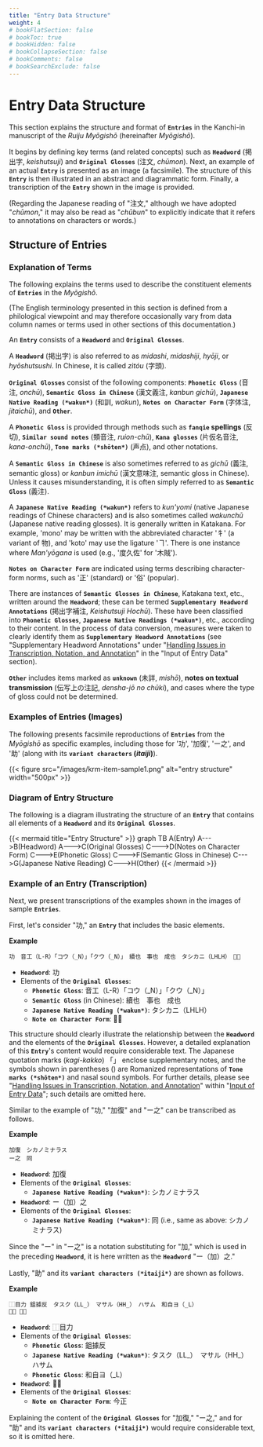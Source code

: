 ```yaml
---
title: "Entry Data Structure"
weight: 4
# bookFlatSection: false
# bookToc: true
# bookHidden: false
# bookCollapseSection: false
# bookComments: false
# bookSearchExclude: false
---
```


# Entry Data Structure

This section explains the structure and format of **`Entries`** in the Kanchi-in manuscript of the *Ruiju Myōgishō* (hereinafter *Myōgishō*).

It begins by defining key terms (and related concepts) such as **`Headword`** (掲出字, *keishutsuji*) and **`Original Glosses`** (注文, *chūmon*). Next, an example of an actual **`Entry`** is presented as an image (a facsimile). The structure of this **`Entry`** is then illustrated in an abstract and diagrammatic form. Finally, a transcription of the **`Entry`** shown in the image is provided.

(Regarding the Japanese reading of "注文," although we have adopted "*chūmon*," it may also be read as "*chūbun*" to explicitly indicate that it refers to annotations on characters or words.)

## Structure of Entries

### Explanation of Terms

The following explains the terms used to describe the constituent elements of **`Entries`** in the *Myōgishō*.

(The English terminology presented in this section is defined from a philological viewpoint and may therefore occasionally vary from data column names or terms used in other sections of this documentation.)

An **`Entry`** consists of a **`Headword`** and **`Original Glosses`**.

A **`Headword`** (掲出字) is also referred to as *midashi*, *midashiji*, *hyōji*, or *hyōshutsushi*. In Chinese, it is called *zìtóu* (字頭).

**`Original Glosses`** consist of the following components: **`Phonetic Gloss`** (音注, *onchū*), **`Semantic Gloss in Chinese`** (漢文義注, *kanbun gichū*), **`Japanese Native Reading (*wakun*)`** (和訓, *wakun*), **`Notes on Character Form`** (字体注, *jitaichū*), and **`Other`**.

A **`Phonetic Gloss`** is provided through methods such as **`fanqie` spellings** (反切), **`Similar sound notes`** (類音注, *ruion-chū*), **`Kana glosses`** (片仮名音注, *kana-onchū*), **`Tone marks (*shōten*)`** (声点), and other notations.

A **`Semantic Gloss in Chinese`** is also sometimes referred to as *gichū* (義注, semantic gloss) or *kanbun imichū* (漢文意味注, semantic gloss in Chinese). Unless it causes misunderstanding, it is often simply referred to as **`Semantic Gloss`** (義注).

A **`Japanese Native Reading (*wakun*)`** refers to *kun'yomi* (native Japanese readings of Chinese characters) and is also sometimes called *wakunchū* (Japanese native reading glosses). It is generally written in Katakana. For example, 'mono' may be written with the abbreviated character '牜' (a variant of 物), and 'koto' may use the ligature 'ヿ'. There is one instance where *Man'yōgana* is used (e.g., '度久佐' for '木賊').

**`Notes on Character Form`** are indicated using terms describing character-form norms, such as '正' (standard) or '俗' (popular).

There are instances of **`Semantic Glosses in Chinese`**, Katakana text, etc., written around the **`Headword`**; these can be termed **`Supplementary Headword Annotations`** (掲出字補注, *Keishutsuji Hochū*). These have been classified into **`Phonetic Glosses`**, **`Japanese Native Readings (*wakun*)`**, etc., according to their content. In the process of data conversion, measures were taken to clearly identify them as **`Supplementary Headword Annotations`** (see "Supplementary Headword Annotations" under "[Handling Issues in Transcription, Notation, and Annotation](/docs/krm/04-entry-input/04-03-handling/)" in the "Input of Entry Data" section).

**`Other`** includes items marked as **`unknown`** (未詳, *mishō*), **notes on textual transmission** (伝写上の注記, *densha-jō no chūki*), and cases where the type of gloss could not be determined.

### Examples of Entries (Images)

The following presents facsimile reproductions of **`Entries`** from the *Myōgishō* as specific examples, including those for '功', '加復', 'ー之', and '助' (along with its **`variant characters` (*itaiji*)**).

{{\< figure src="/images/krm-item-sample1.png" alt="entry structure" width="500px" \>}}

### Diagram of Entry Structure

The following is a diagram illustrating the structure of an **`Entry`** that contains all elements of a **`Headword`** and its **`Original Glosses`**.

{{< mermaid title="Entry Structure" >}}
graph TB
    A(Entry)
    A--->B(Headword)
    A--->C(Original Glosses)
    C--->D(Notes on Character Form)
    C--->E(Phonetic Gloss)
    C--->F(Semantic Gloss in Chinese)
    C--->G(Japanese Native Reading)
    C--->H(Other)
{{< /mermaid >}}

### Example of an Entry (Transcription)

Next, we present transcriptions of the examples shown in the images of sample **`Entries`**.

First, let's consider "功," an **`Entry`** that includes the basic elements.

**Example**

```text
功　音工（L-R）「コウ（_N）」「クウ（_N）」　續也　事也　成也　タシカニ（LHLH）　𭃄歟
```

  - **`Headword`**: 功
  - Elements of the **`Original Glosses`**:
      - **`Phonetic Gloss`**: 音工（L-R）「コウ（_N）」「クウ（_N）」
      - **`Semantic Gloss`** (in Chinese): 續也　事也　成也
      - **`Japanese Native Reading (*wakun*)`**: タシカニ（LHLH）
      - **`Note on Character Form`**: 𭃄歟

This structure should clearly illustrate the relationship between the **`Headword`** and the elements of the **`Original Glosses`**.
However, a detailed explanation of this **`Entry`**'s content would require considerable text.
The Japanese quotation marks (*kagi-kakko*) 「」 enclose supplementary notes, and the symbols shown in parentheses () are Romanized representations of **`Tone marks (*shōten*)`** and nasal sound symbols.
For further details, please see "[Handling Issues in Transcription, Notation, and Annotation](/docs/krm/04-entry-input/04-03-handling/)" within "[Input of Entry Data](/docs/krm/04-entry-input/)"; such details are omitted here.



Similar to the example of "功," "加復" and "ー之" can be transcribed as follows.

**Example**

```text
加復　シカノミナラス  
ー之　同
```

  - **`Headword`**: 加復
  - Elements of the **`Original Glosses`**:
      - **`Japanese Native Reading (*wakun*)`**: シカノミナラス
  - **`Headword`**: ー（加）之
  - Elements of the **`Original Glosses`**:
      - **`Japanese Native Reading (*wakun*)`**: 同 (i.e., same as above: シカノミナラス)

Since the "ー" in "ー之" is a notation substituting for "加," which is used in the preceding **`Headword`**, it is here written as the **`Headword`** "ー（加）之."

Lastly, "助" and its **`variant characters (*itaiji*)`** are shown as follows.

**Example**

```text
⿰目力 鉏據反　タスク（LL_）　マサル（HH_）　ハサム　和自ヨ（_L）  
𦔳助 今正
```

  - **`Headword`**: ⿰目力
  - Elements of the **`Original Glosses`**:
      - **`Phonetic Gloss`**: 鉏據反
      - **`Japanese Native Reading (*wakun*)`**: タスク（LL_）　マサル（HH_）　ハサム
      - **`Phonetic Gloss`**: 和自ヨ（_L）
  - **`Headword`**: 𦔳助
  - Elements of the **`Original Glosses`**:
      - **`Note on Character Form`**: 今正

Explaining the content of the **`Original Glosses`** for "加復," "ー之," and for "助" and its **`variant characters (*itaiji*)`** would require considerable text, so it is omitted here.
